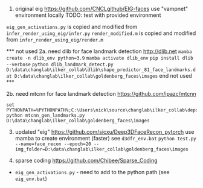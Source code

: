 1. original eig https://github.com/CNCLgithub/EIG-faces
use "vampnet" environment locally
  TODO: test with provided environment

`eig_gen_activations.py` is copied and modified from `infer_render_using_eig/infer.py`
`render_modified.m` is copied and modified from `infer_render_using_eig/render.m`

*** not used
2a. need dlib for face landmark detection 
http://dlib.net
`mamba create -n dlib_env python=3.9`
`mamba activate dlib_env`
`pip install dlib --verbose`
`python dlib_landmark_detect.py D:\data\changlab\ilker_collab\dlib\shape_predictor_81_face_landmarks.dat D:\data\changlab\ilker_collab\goldenberg_faces\images`
end not used ***

2b. need mtcnn for face landmark detection
https://github.com/ipazc/mtcnn
```
set PYTHONPATH=%PYTHONPATH%;C:\Users\nick\source\changlab\ilker_collab\deps\mtcnn
python mtcnn_gen_landmarks.py D:\data\changlab\ilker_collab\goldenberg_faces\images
```

3. updated "eig" https://github.com/sicxu/Deep3DFaceRecon_pytorch
use mamba to create environment (faster)
see `d3dfr_env.bat`
`python test.py --name=face_recon --epoch=20 --img_folder=D:\data\changlab\ilker_collab\goldenberg_faces\images`

4. sparse coding https://github.com/Chibee/Sparse_Coding

* `eig_gen_activations.py` - need to add to the python path (see `eig_env.bat`)